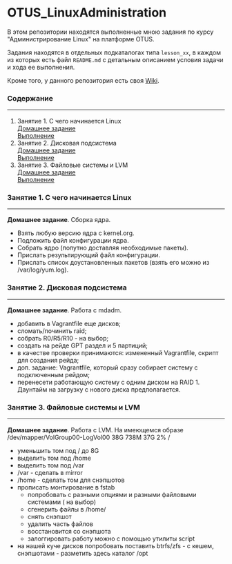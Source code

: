 # OTUS_LinuxAdministration
В этом репозитории находятся выполненные мною задания по курсу "Администрирование Linux" на платформе OTUS.

Задания находятся в отдельных подкаталогах типа `lesson_xx`, в каждом из которых есть файл `README.md` с детальным описанием условия задачи и хода ее выполнения.

Кроме того, у данного репозитория есть своя [Wiki](https://github.com/che-a/OTUS_LinuxAdministration/wiki).

### Содержание <hr>
1. Занятие 1. С  чего начинается Linux  
[Домашнее задание](#lesson_01)  
[Выполнение](https://github.com/che-a/OTUS_LinuxAdministration/blob/master/lesson_01/README.md)
2. Занятие 2. Дисковая подсистема  
[Домашнее задание](#lesson_02)  
[Выполнение](https://github.com/che-a/OTUS_LinuxAdministration/blob/master/lesson_02/README.md)  
3. Занятие 3. Файловые системы и LVM  
[Домашнее задание](#lesson_03)  
[Выполнение](https://github.com/che-a/OTUS_LinuxAdministration/blob/master/lesson_03/README.md)  


### Занятие 1. С  чего начинается Linux <a name="lesson_01"></a> <hr>
**Домашнее задание**. Сборка ядра.
- Взять любую версию ядра с kernel.org.
- Подложить файл конфигурации ядра.
- Собрать ядро (попутно доставляя необходимые пакеты).
- Прислать результирующий файл конфигурации.
- Прислать список доустановленных пакетов (взять его можно из /var/log/yum.log).

### Занятие 2. Дисковая подсистема <a name="lesson_02"></a> <hr>
**Домашнее задание**. Работа с mdadm.
- добавить в Vagrantfile еще дисков;
- сломать/починить raid;
- собрать R0/R5/R10 - на выбор;
- создать на рейде GPT раздел и 5 партиций;
- в качестве проверки принимаются: измененный Vagrantfile, скрипт для создания рейда;
- доп. задание: Vagrantfile, который сразу собирает систему с подключенным рейдом;
- перенесети работающую систему с одним диском на RAID 1. Даунтайм на загрузку с нового диска предполагается.

### Занятие 3. Файловые системы и LVM <a name="lesson_03"></a> <hr>
**Домашнее задание**. Работа с LVM.
На имеющемся образе /dev/mapper/VolGroup00-LogVol00 38G 738M 37G 2% /
- уменьшить том под / до 8G
- выделить том под /home
- выделить том под /var
- /var - сделать в mirror
- /home - сделать том для снэпшотов
- прописать монтирование в fstab
    - попробовать с разными опциями и разными файловыми системами ( на выбор)
    - сгенерить файлы в /home/
    - снять снэпшот
    - удалить часть файлов
    - восстановится со снэпшота
    - залоггировать работу можно с помощью утилиты script
- на нашей куче дисков попробовать поставить btrfs/zfs - с кешем, снэпшотами - разметить здесь каталог /opt
